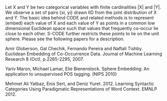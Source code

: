 Let X and Y be two categorical variables with finite cardinalities |X| and |Y|.  We observe a set of pairs {xi, yi} drawn IID from the joint distribution of X and Y.  The basic idea behind CODE and related methods is to represent (embed) each value of X and each value of Y as points in a common low dimensional Euclidean space such that values that frequently co-occur lie close to each other.  S-CODE further restricts these points to lie on the unit sphere.  Please see the following papers for a description.

Amir Globerson, Gal Chechik, Fernando Pereira and Naftali Tishby.  Euclidean Embedding of Co-Occurrence Data.  Journal of Machine Learning Research 8 (Oct), p.2265-2295, 2007.

Yariv Maron, Michael Lamar, Elie Bienenstock. Sphere Embedding: An application to unsupervised POS tagging. (NIPS 2010)

Mehmet Ali Yatbaz, Enis Sert, and Deniz Yuret.  2012.  Learning Syntactic Categories Using Paradigmatic Representations of Word Context.  EMNLP 2012.